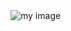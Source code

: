 <img src="http://ultraimg.com/images/2016/07/29/Simplest-Responsive-jQuery-Image-Lightbox-Plugin-simple-lightbox.jpg" alt="my image">
